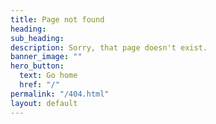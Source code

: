 ```yaml
---
title: Page not found
heading: 
sub_heading:
description: Sorry, that page doesn't exist.
banner_image: ""
hero_button:
  text: Go home
  href: "/"
permalink: "/404.html"
layout: default
---
```

